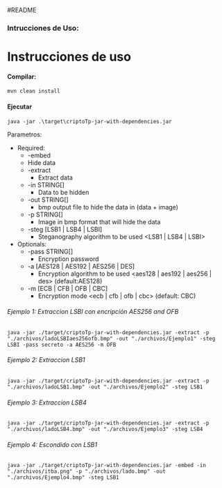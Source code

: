 #README
### Intrucciones de Uso:


# Instrucciones de uso

#### Compilar:
```
mvn clean install
```
    
#### Ejecutar

 ```
java -jar .\target\criptoTp-jar-with-dependencies.jar
 ```
Parametros:

* Required:
  * -embed                              
  * Hide data
  * -extract                            
    * Extract data 
  * -in STRING[]                        
    * Data to be hidden
  * -out STRING[]                       
    * bmp output file to hide the data in (data + image)
  * -p STRING[]                         
    * Image in bmp format that will hide the data
  * -steg [LSB1 | LSB4 | LSBI] 
    * Steganography algorithm to be used <LSB1 | LSB4 | LSBI>
* Optionals:
  * -pass STRING[]
      * Encryption password
  * -a [AES128 | AES192 | AES256 | DES]
      * Encryption algorithm to be used <aes128 | aes192 | aes256 | des> (default:AES128)
  * -m [ECB | CFB | OFB | CBC]
      * Encryption mode <ecb | cfb | ofb | cbc> (default: CBC)



###### Ejemplo 1: Extraccion LSBI con encripción AES256 and OFB 
  ```
java -jar ./target/criptoTp-jar-with-dependencies.jar -extract -p "./archivos/ladoLSBIaes256ofb.bmp" -out "./archivos/Ejemplo1" -steg LSBI -pass secreto -a AES256 -m OFB
  ```

###### Ejemplo 2: Extraccion LSB1
  ```
java -jar ./target/criptoTp-jar-with-dependencies.jar -extract -p "./archivos/ladoLSB1.bmp" -out "./archivos/Ejemplo2" -steg LSB1
  ```

###### Ejemplo 3: Extraccion LSB4
  ```
java -jar ./target/criptoTp-jar-with-dependencies.jar -extract -p "./archivos/ladoLSB4.bmp" -out "./archivos/Ejemplo3" -steg LSB4
  ```

###### Ejemplo 4: Escondido con LSB1
  ```
 java -jar ./target/criptoTp-jar-with-dependencies.jar -embed -in "./archivos/itba.png" -p "./archivos/lado.bmp" -out "./archivos/Ejemplo4.bmp" -steg LSB1
 